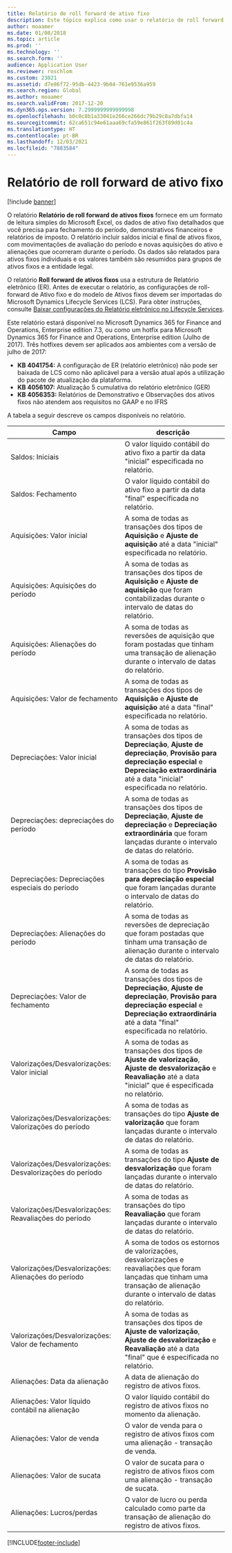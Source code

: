 ```yaml
---
title: Relatório de roll forward de ativo fixo
description: Este tópico explica como usar o relatório de roll forward de ativos fixos
author: moaamer
ms.date: 01/08/2018
ms.topic: article
ms.prod: ''
ms.technology: ''
ms.search.form: ''
audience: Application User
ms.reviewer: roschlom
ms.custom: 23021
ms.assetid: d7e86f72-95db-4423-9b04-761e9536a959
ms.search.region: Global
ms.author: moaamer
ms.search.validFrom: 2017-12-20
ms.dyn365.ops.version: 7.2999999999999998
ms.openlocfilehash: b0c0c8b1a33041e266ce266dc79b29c8a7dbfa14
ms.sourcegitcommit: 62ca651c94e61aaa69cfa59e861f263f89d01c4a
ms.translationtype: HT
ms.contentlocale: pt-BR
ms.lasthandoff: 12/03/2021
ms.locfileid: "7883584"
---
```

# <a name="fixed-assets-roll-forward-report"></a>Relatório de roll forward de ativo fixo

[!include [banner](../includes/banner.md)]

O relatório **Relatório de roll forward de ativos fixos** fornece em um formato de leitura simples do Microsoft Excel, os dados de ativo fixo detalhados que você precisa para fechamento do período, demonstrativos financeiros e relatórios de imposto. O relatório incluir saldos inicial e final de ativos fixos, com movimentações de avaliação do período e novas aquisições do ativo e alienações que ocorreram durante o período. Os dados são relatados para ativos fixos individuais e os valores também são resumidos para grupos de ativos fixos e a entidade legal.

O relatório **Roll forward de ativos fixos** usa a estrutura de Relatório eletrônico (ER). Antes de executar o relatório, as configurações de roll-forward de Ativo fixo e do modelo de Ativos fixos devem ser importadas do Microsoft Dynamics Lifecycle Services (LCS). Para obter instruções, consulte [Baixar configurações do Relatório eletrônico no Lifecycle Services](/dynamics365/unified-operations/dev-itpro/analytics/download-electronic-reporting-configuration-lcs).

Este relatório estará disponível no Microsoft Dynamics 365 for Finance and Operations, Enterprise edition 7.3, ou como um hotfix para Microsoft Dynamics 365 for Finance and Operations, Enterprise edition (Julho de 2017). Três hotfixes devem ser aplicados aos ambientes com a versão de julho de 2017:

- **KB 4041754:** A configuração de ER (relatório eletrônico) não pode ser baixada de LCS como não aplicável para a versão atual após a utilização do pacote de atualização da plataforma.
- **KB 4056107:** Atualização 5 cumulativa do relatório eletrônico (GER)
- **KB 4056353:** Relatórios de Demonstrativo e Observações dos ativos fixos não atendem aos requisitos no GAAP e no IFRS

A tabela a seguir descreve os campos disponíveis no relatório.


|                    Campo                    |                                                                                                                                descrição                                                                                                                                |
|---------------------------------------------|---------------------------------------------------------------------------------------------------------------------------------------------------------------------------------------------------------------------------------------------------------------------------|
|              Saldos: Iniciais              |                                                                                           O valor líquido contábil do ativo fixo a partir da data "inicial" especificada no relatório.                                                                                           |
|              Saldos: Fechamento              |                                                                                            O valor líquido contábil do ativo fixo a partir da data "final" especificada no relatório.                                                                                            |
|         Aquisições: Valor inicial         |                                                 A soma de todas as transações dos tipos de <strong>Aquisição</strong> e <strong>Ajuste de aquisição</strong> até a data "inicial" especificada no relatório.                                                  |
|      Aquisições: Aquisições do período      |                                                 A soma de todas as transações dos tipos de <strong>Aquisição</strong> e <strong>Ajuste de aquisição</strong> que foram contabilizadas durante o intervalo de datas do relatório.                                                  |
|       Aquisições: Alienações do período        |                                                                        A soma de todas as reversões de aquisição que foram postadas que tinham uma transação de alienação durante o intervalo de datas do relatório.                                                                        |
|         Aquisições: Valor de fechamento         |                                                  A soma de todas as transações dos tipos de <strong>Aquisição</strong> e <strong>Ajuste de aquisição</strong> até a data "final" especificada no relatório.                                                   |
|        Depreciações: Valor inicial         | A soma de todas as transações dos tipos de <strong>Depreciação</strong>, <strong>Ajuste de depreciação</strong>, <strong>Provisão para depreciação especial</strong> e <strong>Depreciação extraordinária</strong> até a data "inicial" especificada no relatório. |
|     Depreciações: depreciações do período     |                         A soma de todas as transações dos tipos de <strong>Depreciação</strong>, <strong>Ajuste de depreciação</strong> e <strong>Depreciação extraordinária</strong> que foram lançadas durante o intervalo de datas do relatório.                          |
| Depreciações: Depreciações especiais do período |                                                              A soma de todas as transações do tipo <strong>Provisão para depreciação especial</strong> que foram lançadas durante o intervalo de datas do relatório.                                                               |
|       Depreciações: Alienações do período       |                                                                       A soma de todas as reversões de depreciação que foram postadas que tinham uma transação de alienação durante o intervalo de datas do relatório.                                                                        |
|        Depreciações: Valor de fechamento         |  A soma de todas as transações dos tipos de <strong>Depreciação</strong>, <strong>Ajuste de depreciação</strong>, <strong>Provisão para depreciação especial</strong> e <strong>Depreciação extraordinária</strong> até a data "final" especificada no relatório.  |
|    Valorizações/Desvalorizações: Valor inicial     |                              A soma de todas as transações dos tipos de <strong>Ajuste de valorização</strong>, <strong>Ajuste de desvalorização</strong> e <strong>Reavaliação</strong> até a data "inicial" que é especificada no relatório.                               |
|   Valorizações/Desvalorizações: Valorizações do período   |                                                                    A soma de todas as transações do tipo <strong>Ajuste de valorização</strong> que foram lançadas durante o intervalo de datas do relatório.                                                                    |
|  Valorizações/Desvalorizações: Desvalorizações do período  |                                                                   A soma de todas as transações do tipo <strong>Ajuste de desvalorização</strong> que foram lançadas durante o intervalo de datas do relatório.                                                                   |
| Valorizações/Desvalorizações: Reavaliações do período  |                                                                        A soma de todas as transações do tipo <strong>Reavaliação</strong> que foram lançadas durante o intervalo de datas do relatório.                                                                        |
|   Valorizações/Desvalorizações: Alienações do período   |                                                           A soma de todos os estornos de valorizações, desvalorizações e reavaliações que foram lançadas que tinham uma transação de alienação durante o intervalo de datas do relatório.                                                           |
|    Valorizações/Desvalorizações: Valor de fechamento     |                               A soma de todas as transações dos tipos de <strong>Ajuste de valorização</strong>, <strong>Ajuste de desvalorização</strong> e <strong>Reavaliação</strong> até a data "final" que é especificada no relatório.                                |
|          Alienações: Data da alienação           |                                                                                                                A data de alienação do registro de ativos fixos.                                                                                                                |
|    Alienações: Valor líquido contábil na alienação    |                                                                                                    O valor líquido contábil do registro de ativos fixos no momento da alienação.                                                                                                    |
|            Alienações: Valor de venda            |                                                                                               O valor de venda para o registro de ativos fixos com uma alienação - transação de venda.                                                                                                |
|           Alienações: Valor de sucata            |                                                                                               O valor de sucata para o registro de ativos fixos com uma alienação - transação de sucata.                                                                                               |
|           Alienações: Lucros/perdas            |                                                                                 O valor de lucro ou perda calculado como parte da transação de alienação do registro de ativos fixos.                                                                                 |



[!INCLUDE[footer-include](../../includes/footer-banner.md)]
